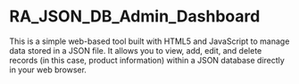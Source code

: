 # RA_JSON_DB_Admin_Dashboard
This is a simple web-based tool built with HTML5 and JavaScript to manage data stored in a JSON file. It allows you to view, add, edit, and delete records (in this case, product information) within a JSON database directly in your web browser.
